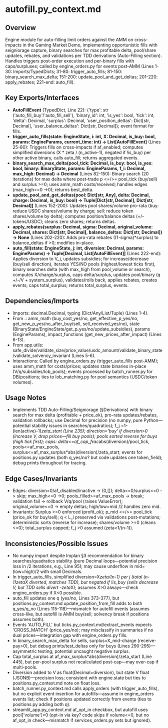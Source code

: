 # autofill.py_context.md

## Overview
Engine module for auto-filling limit orders against the AMM on cross-impacts in the Gaming Market Demo, implementing opportunistic fills with seigniorage capture, binary searches for max profitable delta, pool/share updates, rebates, and validations per TDD derivations (Auto-Filling section). Handles triggers post-order execution and per-binary fills with caps/surpluses; called by engine_orders.py for events post-AMM (Lines 1-30: Imports/TypedDicts; 31-80: trigger_auto_fills; 81-150: binary_search_max_delta; 151-200: update_pool_and_get_deltas; 201-220: apply_rebates; 221-end: auto_fill).

## Key Exports/Interfaces
- **AutoFillEvent** (TypedDict, Line 22): {'type': str ('auto_fill_buy'/'auto_fill_sell'), 'binary_id': int, 'is_yes': bool, 'tick': int, 'delta': Decimal, 'surplus': Decimal, 'user_position_deltas': Dict[str, Decimal], 'user_balance_deltas': Dict[str, Decimal]}; event format for fills.
- **trigger_auto_fills(state: EngineState, i: int, X: Decimal, is_buy: bool, params: EngineParams, current_time: int) -> List[AutoFillEvent]** (Lines 25-80): Triggers fills on cross-impacts if af_enabled; computes simplified diversions (X * zeta / (n_active-1), negated if !is_buy) per other active binary, calls auto_fill; returns aggregated events.
- **binary_search_max_delta(pool_tick: Decimal, is_buy: bool, is_yes: bool, binary: BinaryState, params: EngineParams, f_i: Decimal, max_high: Decimal) -> Decimal** (Lines 82-150): Binary search (20 iterations) for max delta where post-trade p <=/>= pool_tick (buy/sell) and surplus >=0; uses amm_math costs/received; handles edges (max_high<=0 ->0); returns best_delta.
- **update_pool_and_get_deltas(pool: Dict[str, Any], delta: Decimal, charge: Decimal, is_buy: bool) -> Tuple[Dict[str, Decimal], Dict[str, Decimal]]** (Lines 152-200): Updates pool shares/volume pro-rata (buy: reduce USDC shares/volume by charge; sell: reduce token shares/volume by delta); computes position/balance deltas (+/- tokens/USDC); cleans zero shares; returns deltas.
- **apply_rebates(surplus: Decimal, sigma: Decimal, original_volume: Decimal, shares: Dict[str, Decimal], balance_deltas: Dict[str, Decimal]) -> None** (Lines 202-220): Adds pro-rata rebates ((1-sigma)*surplus) to balance_deltas if >0; modifies in-place.
- **auto_fill(state: EngineState, j: int, diversion: Decimal, params: EngineParams) -> Tuple[Decimal, List[AutoFillEvent]]** (Lines 222-end): Applies diversion to V_j, updates subsidies; for increase/decrease (buy/sell direction), iterates YES/NO pools (highest/lowest ticks first), binary searches delta (with max_high from pool_volume or search), computes X/charge/surplus, caps delta/surplus, updates pool/binary (q +/-/V + system_surplus), validates/rolls back, applies rebates, creates events; caps total_surplus; returns total_surplus, events.

## Dependencies/Imports
- Imports: decimal.Decimal, typing (Dict/Any/List/Tuple) (Lines 1-4).
- From .: amm_math (buy_cost_yes/no, get_effective_p_yes/no, get_new_p_yes/no_after_buy/sell, sell_received_yes/no), state (BinaryState/EngineState/get_p_yes/no/update_subsidies), params (EngineParams), impact_functions (get_new_prices_after_impact) (Lines 6-13).
- From app.utils: safe_divide/validate_size/price_value/usdc_amount/validate_binary_state/validate_solvency_invariant (Lines 5-6).
- Interactions: Called by engine_orders.py (trigger_auto_fills post-AMM); uses amm_math for costs/prices; updates state binaries in-place (V/q/subsidies/lob_pools); events processed by batch_runner.py for DB/positions; ties to lob_matching.py for pool semantics (USDC/token volumes).

## Usage Notes
- Implements TDD Auto-Filling/Seigniorage (§Derivations) with binary search for max delta (profitable + price_ok), pro-rata updates/rebates, validation rollbacks; use Decimal for precision (no numpy, pure Python—potential stability issues in searches/quadratics); f_j =1-(len(active)-1)*zeta_start (Line 235); direction='buy' if diversion>0 (increase V, drop prices—fill buy pools); pools sorted reverse for buys (high tick first); caps: delta<=af_cap_frac*abs(diversion)/pool_tick, pools<=af_max_pools, surplus<=af_max_surplus*abs(diversion)/zeta_start; events for positions.py updates (both q_yes/no? but code updates one token_field); debug prints throughout for tracing.

## Edge Cases/Invariants
- Edges: diversion=0/af_disabled/inactive -> (0,[]); delta<=0/surplus<=0 -> skip; max_high<=0 ->0; pools_filled>=af_max_pools -> break; validation fail -> rollback V/q/pool (raises ValueError); original_volume<=0 -> empty deltas; high/low=mid /2 handles zero mid.
- Invariants: Surplus >=0 enforced (profit_ok); p_mid <=/>= pool_tick (price_ok for buy/sell); q < L_i preserved via validations post-mutations; deterministic sorts (reverse for increase); shares/volume >=0 (cleans <=0); total_surplus capped; f_j >0 assumed (zeta<1/(n-1)).

## Inconsistencies/Possible Issues
- No numpy import despite Implan §3 recommendation for binary searches/quadratics stability (pure Decimal loops—potential precision loss in /2 iterations, e.g., Line 95); may cause underflow in mid=(low+high)/2 with small Decimals.
- In trigger_auto_fills, simplified diversion=X*zeta/(n-1) per j (total (n-1)*zeta*X diverted, matches TDD), but negated if !is_buy (sells decrease V, but TDD sells divert -zeta*X); assumes X>0 always—check engine_orders.py if X<0 possible.
- auto_fill updates one q (yes/no, Lines 373-377), but positions.py_context.md update_position_from_fill adds to both q_yes/q_no (Lines 115-118)—mismatch for autofill events (assumes cross-like, but autofill is AMM buy/sell; solvency break if positions assumes both).
- Events 'AUTO_FILL' but ticks.py_context.md/extract_events expects 'CROSS_MATCH' (price_yes/no); may misclassify in summaries if no dual prices—integration gap with engine_orders.py fills.
- In binary_search_max_delta for sells, surplus=X_mid-charge (receive-pay>0), but debug prints/test_deltas only for buys (Lines 290-295)—asymmetric testing; potential uncaught negative surplus.
- Cap total_surplus at af_max_surplus*abs(diversion)/zeta_start (Line 445), but per-pool surplus not recalculated post-cap—may over-cap if multi-pools.
- Diversion added to V as float(Decimal+diversion), but state V float (JSONB)—precision loss; consistent with engine.state but ties to positions.py_context.md note on float loss.
- batch_runner.py_context.md calls apply_orders (with trigger_auto_fills), but no explicit event insertion for autofills—assume in engine_orders events list; check if positions updated correctly from events (ties to positions.py adding both q).
- streamlit_app.py_context.md af_opt_in checkbox, but autofill uses pool['volume']>0 (opt-in via key? code skips if volume<=0, but no af_opt_in check—mismatch if services_orders.py sets but ignored).